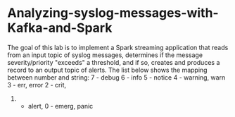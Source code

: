 # Analyzing-syslog-messages-with-Kafka-and-Spark

The goal of this lab is to implement a Spark streaming application that reads from an input topic of syslog messages, determines if the message severity/priority "exceeds" a threshold, and if so, creates and produces a record to an output topic of alerts. 
The list below shows the mapping between number and string:
7 - debug
6 - info
5 - notice
4 - warning, warn
3 - err, error
2 - crit,
1. - alert,
0 - emerg, panic

